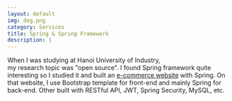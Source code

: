 ```yaml
---
layout: default
img: dog.png
category: Services
title: Spring & Spring Framework
description: |
---
```

  When I was studying at Hanoi University of Industry, <br/>my research topic was "open source". I found Spring framework quite interesting so I studied it and built an [e-commerce website](https://github.com/vegetaz/onelineshopping) with Spring. On that website, I use Bootstrap template for front-end and mainly Spring for back-end. Other built with RESTful API, JWT, Spring Security, MySQL, etc.
